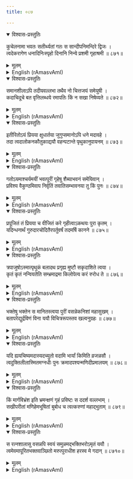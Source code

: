 ```yaml
---
title: ०८७

---
```

<div class="audioEmbed"  caption="सीतालक्ष्मी-वाचनम्" src="https://archive.org/download/nArAyaNIyam-shlokawise-audio/087/087_01.mp3"></div>
<details open><summary>विश्वास-प्रस्तुतिः</summary>

कुचेलनामा भवतः सतीर्थ्यतां गतः स सान्दीपनिमन्दिरे द्विजः ।  
त्वदेकरागेण धनादिनिःस्पृहो दिनानि निन्ये प्रशमी गृहाश्रमी ॥ ८७१॥
</details>
<details><summary>मूलम्</summary>

कुचेलनामा भवतः सतीर्थ्यतां गतः स सान्दीपनिमन्दिरे द्विजः ।  
त्वदेकरागेण धनादिनिःस्पृहो दिनानि निन्ये प्रशमी गृहाश्रमी ॥ ८७१॥
</details>





<details ><summary>English (rAmasvAmI)</summary>

Thy companion while studying in Sage Sandipani's hermitage, a Brahmin by name Kuchela, who was totally devoted to Thee, free from wordly desires and possessed of a calm and collected disposition, was spending his days as a householder.


</details>

<div class="audioEmbed"  caption="सीतालक्ष्मी-वाचनम्" src="https://archive.org/download/nArAyaNIyam-shlokawise-audio/087/087_02.mp3"></div>
<details open><summary>विश्वास-प्रस्तुतिः</summary>

समानशीलाऽपि तदीयवल्लभा तथैव नो चित्तजयं समेयुषी ।  
कदाचिदूचे बत वृत्तिलब्धये रमापतिः किं न सखा निषेव्यते ॥ ८७२॥
</details>
<details><summary>मूलम्</summary>

समानशीलाऽपि तदीयवल्लभा तथैव नो चित्तजयं समेयुषी ।  
कदाचिदूचे बत वृत्तिलब्धये रमापतिः किं न सखा निषेव्यते ॥ ८७२॥
</details>





<details ><summary>English (rAmasvAmI)</summary>

His wife who was of a similar detached temparament but had not attained control over her mind to the same extent, one day suggested to him that he might pay a visit to his friend, Lord of Rama (Krishna), for getting some means of livelihood.


</details>

<div class="audioEmbed"  caption="सीतालक्ष्मी-वाचनम्" src="https://archive.org/download/nArAyaNIyam-shlokawise-audio/087/087_03.mp3"></div>
<details open><summary>विश्वास-प्रस्तुतिः</summary>

इतीरितोऽयं प्रियया क्षुधार्तया जुगुप्समानोऽपि धने मदावहे ।  
तदा त्वदालोकनकौतुकाद्ययौ वहन्पटान्ते पृथुकानुपायनम् ॥ ८७३॥
</details>
<details><summary>मूलम्</summary>

इतीरितोऽयं प्रियया क्षुधार्तया जुगुप्समानोऽपि धने मदावहे ।  
तदा त्वदालोकनकौतुकाद्ययौ वहन्पटान्ते पृथुकानुपायनम् ॥ ८७३॥
</details>





<details ><summary>English (rAmasvAmI)</summary>

Thus urged by his wife, out of her being afflicted by hunger, Kuchela, despite his revulsion towards wealth, which is the source of arrogance, nevertheless, set out, because of his eagerness to see Thee, carrying some parched, beaten rice, tied to the end of his garment, as an offering to Thee. 


</details>

<div class="audioEmbed"  caption="सीतालक्ष्मी-वाचनम्" src="https://archive.org/download/nArAyaNIyam-shlokawise-audio/087/087_04.mp3"></div>
<details open><summary>विश्वास-प्रस्तुतिः</summary>

गतोऽयमाश्चर्यमयीं भवत्पूरीं गृहेषु शैब्याभवनं समेयिवान् ।  
प्रविश्य वैकुण्ठमिवाप निर्वृतिं तवातिसम्भावनया तु किं पुनः ॥ ८७४॥
</details>
<details><summary>मूलम्</summary>

गतोऽयमाश्चर्यमयीं भवत्पूरीं गृहेषु शैब्याभवनं समेयिवान् ।  
प्रविश्य वैकुण्ठमिवाप निर्वृतिं तवातिसम्भावनया तु किं पुनः ॥ ८७४॥
</details>





<details ><summary>English (rAmasvAmI)</summary>

Arriving at Dwaraka, a city full of wonderful sights, he entered the house of Mitravinda, out of the 16,008 houses of Thy consorts, and experienced that Supreme Bliss, as though he had entered Vaikunttha itself. His joy knew no bounds on account of the extremely cordial reception accorded by Thee. What more could one wish for ?


</details>

<div class="audioEmbed"  caption="सीतालक्ष्मी-वाचनम्" src="https://archive.org/download/nArAyaNIyam-shlokawise-audio/087/087_05.mp3"></div>
<details open><summary>विश्वास-प्रस्तुतिः</summary>

प्रपूजितं तं प्रियया च वीजितं करे गृहीत्वाऽकथयः पुरा कृतम् ।  
यदिन्धनार्थं गुरुदारचोदितैरपर्तुवर्षं तदमर्षि कानने ॥ ८७५॥
</details>
<details><summary>मूलम्</summary>

प्रपूजितं तं प्रियया च वीजितं करे गृहीत्वाऽकथयः पुरा कृतम् ।  
यदिन्धनार्थं गुरुदारचोदितैरपर्तुवर्षं तदमर्षि कानने ॥ ८७५॥
</details>





<details ><summary>English (rAmasvAmI)</summary>

After doing him the proper honours, and getting him fanned by Thy consort herself, and taking hold of his hands, Thou didst converse with him about the various memories of those days in the Ashram of Sage Sandipani, and, in particular, about the incident when both of you went to the forest at the instance of Thy teacher's wife, to gather fuel, and were taken unawares by an untimely shower of rain.


</details>

<div class="audioEmbed"  caption="सीतालक्ष्मी-वाचनम्" src="https://archive.org/download/nArAyaNIyam-shlokawise-audio/087/087_06.mp3"></div>
<details open><summary>विश्वास-प्रस्तुतिः</summary>

त्रपाजुषोऽस्मात्पृथुकं बलादथ प्रगृह्य मुष्टौ सकृदाशिते त्वया ।  
कृतं कृतं नन्वियतेति सम्भ्रमाद्रमा किलोपेत्य करं रुरोध ते ॥ ८७६॥
</details>
<details><summary>मूलम्</summary>

त्रपाजुषोऽस्मात्पृथुकं बलादथ प्रगृह्य मुष्टौ सकृदाशिते त्वया ।  
कृतं कृतं नन्वियतेति सम्भ्रमाद्रमा किलोपेत्य करं रुरोध ते ॥ ८७६॥
</details>





<details ><summary>English (rAmasvAmI)</summary>

On forcibly taking the beaten rice from Kuchela (who was feeling shy and hesitant to offer it to Thee), and eating one handful, Thy consort, Rukmini, rushed to Thee in alarm, and checked Thy hand, saying "This much is enough".


</details>

<div class="audioEmbed"  caption="सीतालक्ष्मी-वाचनम्" src="https://archive.org/download/nArAyaNIyam-shlokawise-audio/087/087_07.mp3"></div>
<details open><summary>विश्वास-प्रस्तुतिः</summary>

भक्तेषु भक्तेन स मानितस्त्वया पुरीं वसन्नेकनिशां महासुखम् ।  
बतापरेद्युर्द्रविणं विना ययौ विचित्ररूपस्तव खल्वनुग्रहः ॥ ८७७॥
</details>
<details><summary>मूलम्</summary>

भक्तेषु भक्तेन स मानितस्त्वया पुरीं वसन्नेकनिशां महासुखम् ।  
बतापरेद्युर्द्रविणं विना ययौ विचित्ररूपस्तव खल्वनुग्रहः ॥ ८७७॥
</details>





<details ><summary>English (rAmasvAmI)</summary>

After being honoured by Thee, who art the devotee of Thy devotees,Kuchela spent one night, very happily, in Thy city, and the next day, he set out on his return journey, empty-handed. Thy blessing, indeed, is multifaceted and inscrutable.


</details>

<div class="audioEmbed"  caption="सीतालक्ष्मी-वाचनम्" src="https://archive.org/download/nArAyaNIyam-shlokawise-audio/087/087_08.mp3"></div>
<details open><summary>विश्वास-प्रस्तुतिः</summary>

यदि ह्ययचिष्यमदास्यदच्युतो वदामि भार्यां किमिति व्रजन्नसौ ।  
त्वदुक्तिलीलास्मितमग्नधीः पुनः क्रमादपश्यन्मणिदीप्रमालयम् ॥ ८७८॥
</details>
<details><summary>मूलम्</summary>

यदि ह्ययचिष्यमदास्यदच्युतो वदामि भार्यां किमिति व्रजन्नसौ ।  
त्वदुक्तिलीलास्मितमग्नधीः पुनः क्रमादपश्यन्मणिदीप्रमालयम् ॥ ८७८॥
</details>





<details ><summary>English (rAmasvAmI)</summary>

"If only I had asked, Krishna would certainly have given; what shall I tell my wife? " Thinking thus, he wound his way back home, with his mind wholly absorbed in the pleasant conversation with Thee and Thy bewitching smile. Gradually, when he reached his place, he suddenly saw before him a mansion resplendent with gems.


</details>

<div class="audioEmbed"  caption="सीतालक्ष्मी-वाचनम्" src="https://archive.org/download/nArAyaNIyam-shlokawise-audio/087/087_09.mp3"></div>
<details open><summary>विश्वास-प्रस्तुतिः</summary>

किं मार्गविभ्रंश इति भ्रमन्क्षणं गृहं प्रविष्टः स ददर्श वल्लभाम् ।  
सखीपरीतां मणिहेमभूषितां बुबोध च त्वत्करुणां महाद्भुताम् ॥ ८७९॥
</details>
<details><summary>मूलम्</summary>

किं मार्गविभ्रंश इति भ्रमन्क्षणं गृहं प्रविष्टः स ददर्श वल्लभाम् ।  
सखीपरीतां मणिहेमभूषितां बुबोध च त्वत्करुणां महाद्भुताम् ॥ ८७९॥
</details>





<details ><summary>English (rAmasvAmI)</summary>

Perplexed for a moment whether he had lost his way, he saw his wife, bedecked in gold ornaments and jewellery, and surrounded by her companions. He then realised the marvellous nature of Thy compassion.


</details>

<div class="audioEmbed"  caption="सीतालक्ष्मी-वाचनम्" src="https://archive.org/download/nArAyaNIyam-shlokawise-audio/087/087_10.mp3"></div>
<details open><summary>विश्वास-प्रस्तुतिः</summary>

स रत्नशालासु वसन्नपि स्वयं समुन्नमद्भक्तिभरोऽमृतं ययौ ।  
त्वमेवमापूरितभक्तवाञ्छितो मरुत्पुराधीश हरस्व मे गदान् ॥ ८७१०॥
</details>
<details><summary>मूलम्</summary>

स रत्नशालासु वसन्नपि स्वयं समुन्नमद्भक्तिभरोऽमृतं ययौ ।  
त्वमेवमापूरितभक्तवाञ्छितो मरुत्पुराधीश हरस्व मे गदान् ॥ ८७१०॥
</details>

<details ><summary>English (rAmasvAmI)</summary>

Even while residing in a gem-studded mansion, Kuchela's intense devotion to Thee increased steadily and, in due time, he attained salvation. O Lord of Guruvayur, may Thou eradicate my afflictions.


</details>

